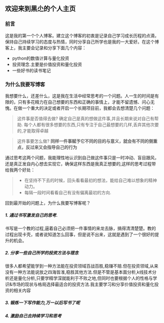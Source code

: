 ## 欢迎来到黒尐的个人主页

### 前言

这是我的第一个个人博客。建立这个博客的初衷是记录自己学习成长历程的点滴，保持自己持续学习的态度与热情，同时分享自己所学也是我的一大爱好。在这个博客上，我主要会记录和分享下面几个内容：

* python的数值计算与量化投资
* 投资理念.主要是价值投资和量化投资
* 一些好书的读书笔记

### 为什么我要写博客
我想要什么，还差什么，这是我在生活中经常思考的一个问题。人一生的时间是有限的，只有多花精力在自己想要的东西和正确的事情上，才能不留遗憾、问心无愧。在做一个重大的决定或者开启一个长期项目前，我都会去想清楚几个问题：

 

> 这件事是否值得去做? 确定自己是真的想做这件事,并且长期来说对自己有帮助. 每个人都有很多想要的东西,只有专注于自己最想要的几样,丢弃其他次要的,才能取得卓越

> 这件事要怎么做? **同样一件事赋予它不同的目的与意义，就会有不同的侧重点，反过来又会指导自己的行为**



通过思考这两个问题，我能理性地认识到自己做这件事只是一时冲动、盲目跟风，还是真正发自内心想去实现它，确保这样东西是我真正想要的,这样的思考过程带给我两个好处：

> - 在坚持不下去的时候，回头看看最初的想法，能给自己难以想象的精神动力。
>- 每隔一段时间看看自己有没有偏离最初的方向.


回到最开始的问题上，为什么我要写博客呢？

 

 

##### 1. 通过书写激发自己的思考.
书写是一个教的过程,逼着自己必须把一件事情的来龙去脉，搞得清清楚楚。教的过程出现卡壳，或者说知道怎么回事，但是说不出来，这就是遇到了一个很好的提升的机会。
##### 2.  分享一些自己所学的投资方法与理念
很多人都希望能学到一种方法能在投资领域百战百胜,稳赚不赔.但在投资领域,从来没有一种方法能说放之四海皆准,稳胜其他方法.但是不管是基本面分析,k线技术分析还是量化分析,只要学精学深就能利于不败之地,但同时也要根据个人的性格与学识&市场的现状与格局选择最适合的投资方法.我主要学习和分享价值投资和量化投资的相关内容
##### 3. 锻炼一下写作能力,万一以后写书了呢



##### 4.  激励自己去持续学习和思考
